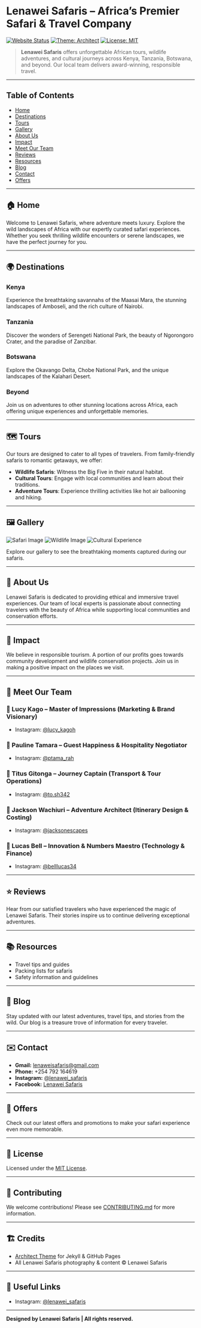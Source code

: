 # Lenawei Safaris – Africa’s Premier Safari & Travel Company

[![Website Status](https://img.shields.io/badge/Live%20Site-Online-brightgreen)](https://www.lenawei-safaris.com)
[![Theme: Architect](https://img.shields.io/badge/Theme-Architect-blue)](https://github.com/pages-themes/architect)
[![License: MIT](https://img.shields.io/badge/License-MIT-yellow.svg)](LICENSE)

> **Lenawei Safaris** offers unforgettable African tours, wildlife adventures, and cultural journeys across Kenya, Tanzania, Botswana, and beyond. Our local team delivers award-winning, responsible travel.

---

## Table of Contents

- [Home](#home)
- [Destinations](#destinations)
- [Tours](#tours)
- [Gallery](#gallery)
- [About Us](#about-us)
- [Impact](#impact)
- [Meet Our Team](#meet-our-team)
- [Reviews](#reviews)
- [Resources](#resources)
- [Blog](#blog)
- [Contact](#contact)
- [Offers](#offers)

---

## 🏠 Home

Welcome to Lenawei Safaris, where adventure meets luxury. Explore the wild landscapes of Africa with our expertly curated safari experiences. Whether you seek thrilling wildlife encounters or serene landscapes, we have the perfect journey for you.

---

## 🌍 Destinations

### Kenya
Experience the breathtaking savannahs of the Maasai Mara, the stunning landscapes of Amboseli, and the rich culture of Nairobi.

### Tanzania
Discover the wonders of Serengeti National Park, the beauty of Ngorongoro Crater, and the paradise of Zanzibar.

### Botswana
Explore the Okavango Delta, Chobe National Park, and the unique landscapes of the Kalahari Desert.

### Beyond
Join us on adventures to other stunning locations across Africa, each offering unique experiences and unforgettable memories.

---

## 🗺️ Tours

Our tours are designed to cater to all types of travelers. From family-friendly safaris to romantic getaways, we offer:

- **Wildlife Safaris**: Witness the Big Five in their natural habitat.
- **Cultural Tours**: Engage with local communities and learn about their traditions.
- **Adventure Tours**: Experience thrilling activities like hot air ballooning and hiking.

---

## 🖼️ Gallery

![Safari Image](images/gallery/safari1.jpg)
![Wildlife Image](images/gallery/wildlife1.jpg)
![Cultural Experience](images/gallery/culture1.jpg)

Explore our gallery to see the breathtaking moments captured during our safaris.

---

## 📖 About Us

Lenawei Safaris is dedicated to providing ethical and immersive travel experiences. Our team of local experts is passionate about connecting travelers with the beauty of Africa while supporting local communities and conservation efforts.

---

## 🌱 Impact

We believe in responsible tourism. A portion of our profits goes towards community development and wildlife conservation projects. Join us in making a positive impact on the places we visit.

---

## 👥 Meet Our Team

### 🦁 Lucy Kago – Master of Impressions (Marketing & Brand Visionary)
- Instagram: [@lucy_kagoh](https://instagram.com/lucy_kagoh)

### 🦒 Pauline Tamara – Guest Happiness & Hospitality Negotiator
- Instagram: [@ptama_rah](https://instagram.com/ptama_rah)

### 🦓 Titus Gitonga – Journey Captain (Transport & Tour Operations)
- Instagram: [@to.sh342](https://instagram.com/to.sh342)

### 🐘 Jackson Wachiuri – Adventure Architect (Itinerary Design & Costing)
- Instagram: [@jacksonescapes](https://instagram.com/jacksonescapes)

### 🦏 Lucas Bell – Innovation & Numbers Maestro (Technology & Finance)
- Instagram: [@belllucas34](https://instagram.com/belllucas34)

---

## ⭐ Reviews

Hear from our satisfied travelers who have experienced the magic of Lenawei Safaris. Their stories inspire us to continue delivering exceptional adventures.

---

## 📚 Resources

- Travel tips and guides
- Packing lists for safaris
- Safety information and guidelines

---

## 📝 Blog

Stay updated with our latest adventures, travel tips, and stories from the wild. Our blog is a treasure trove of information for every traveler.

---

## ✉️ Contact

- **Gmail:** lenaweisafaris@gmail.com
- **Phone:** +254 792 164619
- **Instagram:** [@lenawei_safaris](https://instagram.com/lenawei_safaris)
- **Facebook:** [Lenawei Safaris](https://facebook.com/lenaweisafaris)

---

## 🎉 Offers

Check out our latest offers and promotions to make your safari experience even more memorable. 

---

## 📜 License

Licensed under the [MIT License](LICENSE).

---

## 🤝 Contributing

We welcome contributions! Please see [CONTRIBUTING.md](docs/CONTRIBUTING.md) for more information.

---

## 🏗️ Credits

- [Architect Theme](https://github.com/pages-themes/architect) for Jekyll & GitHub Pages
- All Lenawei Safaris photography & content © Lenawei Safaris

---

## 🔗 Useful Links

- Instagram: [@lenawei_safaris](https://instagram.com/lenawei_safaris)

---
**Designed by Lenawei Safaris | All rights reserved.**
